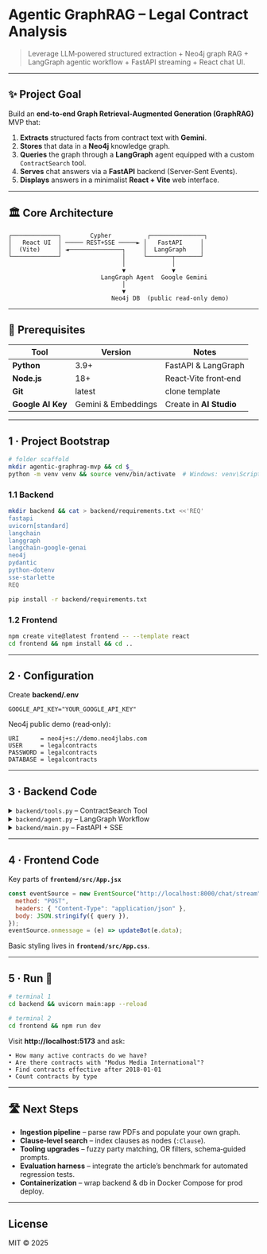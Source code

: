 # Agentic GraphRAG – Legal Contract Analysis

> Leverage LLM‑powered structured extraction + Neo4j graph RAG + LangGraph agentic workflow + FastAPI streaming + React chat UI.

---

## ✨ Project Goal

Build an **end‑to‑end Graph Retrieval‑Augmented Generation (GraphRAG)** MVP that:

1. **Extracts** structured facts from contract text with **Gemini**.  
2. **Stores** that data in a **Neo4j** knowledge graph.  
3. **Queries** the graph through a **LangGraph** agent equipped with a custom `ContractSearch` tool.  
4. **Serves** chat answers via a **FastAPI** backend (Server‑Sent Events).  
5. **Displays** answers in a minimalist **React + Vite** web interface.

---

## 🏛️ Core Architecture

```
┌─────────────┐        Cypher          ┌───────────────┐
│   React UI  │ ───── REST+SSE ─────► │   FastAPI     │
│  (Vite)     │ ◄───────────────┐     │  LangGraph    │
└─────────────┘                 │     └───────┬───────┘
                                │             │
                                ▼             ▼
                          LangGraph Agent  Google Gemini
                                │
                                ▼
                             Neo4j DB  (public read‑only demo)
```

---

## 🚦 Prerequisites

| Tool | Version | Notes |
|------|---------|-------|
| **Python** | 3.9+ | FastAPI & LangGraph |
| **Node.js** | 18+ | React‑Vite front‑end |
| **Git** | latest | clone template |
| **Google AI Key** | Gemini & Embeddings | Create in **AI Studio** |

---

## 1 · Project Bootstrap

```bash
# folder scaffold
mkdir agentic-graphrag-mvp && cd $_
python -m venv venv && source venv/bin/activate  # Windows: venv\Scripts\activate
```

### 1.1 Backend

```bash
mkdir backend && cat > backend/requirements.txt <<'REQ'
fastapi
uvicorn[standard]
langchain
langgraph
langchain-google-genai
neo4j
pydantic
python-dotenv
sse-starlette
REQ

pip install -r backend/requirements.txt
```

### 1.2 Frontend

```bash
npm create vite@latest frontend -- --template react
cd frontend && npm install && cd ..
```

---

## 2 · Configuration

Create **backend/.env**

```env
GOOGLE_API_KEY="YOUR_GOOGLE_API_KEY"
```

Neo4j public demo (read‑only):

```text
URI      = neo4j+s://demo.neo4jlabs.com
USER     = legalcontracts
PASSWORD = legalcontracts
DATABASE = legalcontracts
```

---

## 3 · Backend Code

<details>
<summary><code>backend/tools.py</code> – ContractSearch Tool</summary>

```python
# abridged
class ContractSearchTool(BaseTool):
    name = "ContractSearch"
    ...
    def _run(self, **kwargs):
        embeddings = GoogleGenerativeAIEmbeddings(model="models/embedding-001")
        driver = GraphDatabase.driver(
            "neo4j+s://demo.neo4jlabs.com",
            auth=("legalcontracts", "legalcontracts")
        )
        # dynamic Cypher generation …
```
</details>

<details>
<summary><code>backend/agent.py</code> – LangGraph Workflow</summary>

```python
def create_agent_graph():
    llm = ChatGoogleGenerativeAI(model="gemini-1.5-pro-latest", temperature=0)
    tools = [ContractSearchTool()]
    agent = llm.bind_tools(tools)

    graph = StateGraph(AgentState)
    graph.add_node("agent", lambda s: agent_node(s, agent, "agent"))
    graph.add_node("tools", ToolNode(tools))
    graph.set_entry_point("agent")

    def should_continue(state):
        last = state["messages"][-1]
        return "tools" if last.tool_calls else END

    graph.add_conditional_edges("agent", should_continue)
    graph.add_edge("tools", "agent")
    return graph.compile()
```
</details>

<details>
<summary><code>backend/main.py</code> – FastAPI + SSE</summary>

```python
app = FastAPI()
app.add_middleware(CORSMiddleware,
    allow_origins=["http://localhost:5173"], allow_methods=["*"], allow_headers=["*"]
)

agent_chain = create_agent_graph()

@app.post("/chat/stream")
async def chat_stream(req: ChatRequest):
    async def events():
        async for chunk in agent_chain.astream({"messages": [HumanMessage(content=req.query)]}):
            if "agent" in chunk:
                msg = chunk["agent"]["messages"][-1].content
                if msg:
                    yield f"data: {msg}\n\n"
            await asyncio.sleep(0.1)
    return EventSourceResponse(events())
```
</details>

---

## 4 · Frontend Code

Key parts of **`frontend/src/App.jsx`**

```jsx
const eventSource = new EventSource("http://localhost:8000/chat/stream", {
  method: "POST",
  headers: { "Content-Type": "application/json" },
  body: JSON.stringify({ query }),
});
eventSource.onmessage = (e) => updateBot(e.data);
```

Basic styling lives in **`frontend/src/App.css`**.

---

## 5 · Run 🚀

```bash
# terminal 1
cd backend && uvicorn main:app --reload

# terminal 2
cd frontend && npm run dev
```

Visit **http://localhost:5173** and ask:

```text
• How many active contracts do we have?
• Are there contracts with "Modus Media International"?
• Find contracts effective after 2018‑01‑01
• Count contracts by type
```

---

## 🛣️ Next Steps

* **Ingestion pipeline** – parse raw PDFs and populate your own graph.  
* **Clause‑level search** – index clauses as nodes (`:Clause`).  
* **Tooling upgrades** – fuzzy party matching, OR filters, schema‑guided prompts.  
* **Evaluation harness** – integrate the article’s benchmark for automated regression tests.  
* **Containerization** – wrap backend & db in Docker Compose for prod deploy.

---

## License

MIT © 2025
